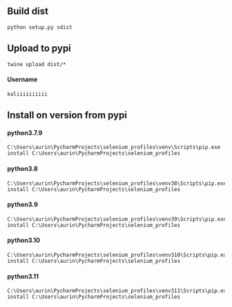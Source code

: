 ## Build dist
```shell
python setup.py sdist
```

## Upload to pypi
```shell
twine upload dist/*
```
#### Username
```
kaliiiiiiiiii
```

## Install on version from pypi

#### python3.7.9

```shell
C:\Users\aurin\PycharmProjects\selenium_profiles\venv\Scripts\pip.exe install C:\Users\aurin\PycharmProjects\selenium_profiles
```
#### python3.8

```shell
C:\Users\aurin\PycharmProjects\selenium_profiles\venv38\Scripts\pip.exe install C:\Users\aurin\PycharmProjects\selenium_profiles
```
#### python3.9

```shell
C:\Users\aurin\PycharmProjects\selenium_profiles\venv39\Scripts\pip.exe install C:\Users\aurin\PycharmProjects\selenium_profiles
```
#### python3.10

```shell
C:\Users\aurin\PycharmProjects\selenium_profiles\venv310\Scripts\pip.exe install C:\Users\aurin\PycharmProjects\selenium_profiles
```
#### python3.11

```shell
C:\Users\aurin\PycharmProjects\selenium_profiles\venv311\Scripts\pip.exe install C:\Users\aurin\PycharmProjects\selenium_profiles
```